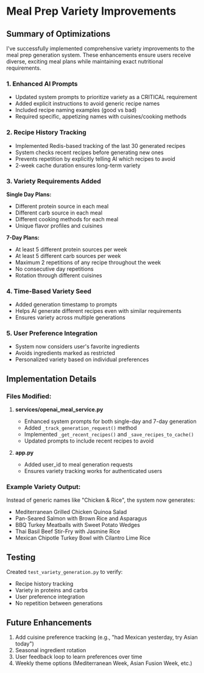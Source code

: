 # Meal Prep Variety Improvements

## Summary of Optimizations

I've successfully implemented comprehensive variety improvements to the meal prep generation system. These enhancements ensure users receive diverse, exciting meal plans while maintaining exact nutritional requirements.

### 1. Enhanced AI Prompts
- Updated system prompts to prioritize variety as a CRITICAL requirement
- Added explicit instructions to avoid generic recipe names
- Included recipe naming examples (good vs bad)
- Required specific, appetizing names with cuisines/cooking methods

### 2. Recipe History Tracking
- Implemented Redis-based tracking of the last 30 generated recipes
- System checks recent recipes before generating new ones
- Prevents repetition by explicitly telling AI which recipes to avoid
- 2-week cache duration ensures long-term variety

### 3. Variety Requirements Added
**Single Day Plans:**
- Different protein source in each meal
- Different carb source in each meal
- Different cooking methods for each meal
- Unique flavor profiles and cuisines

**7-Day Plans:**
- At least 5 different protein sources per week
- At least 5 different carb sources per week
- Maximum 2 repetitions of any recipe throughout the week
- No consecutive day repetitions
- Rotation through different cuisines

### 4. Time-Based Variety Seed
- Added generation timestamp to prompts
- Helps AI generate different recipes even with similar requirements
- Ensures variety across multiple generations

### 5. User Preference Integration
- System now considers user's favorite ingredients
- Avoids ingredients marked as restricted
- Personalized variety based on individual preferences

## Implementation Details

### Files Modified:
1. **services/openai_meal_service.py**
   - Enhanced system prompts for both single-day and 7-day generation
   - Added `_track_generation_request()` method
   - Implemented `_get_recent_recipes()` and `_save_recipes_to_cache()`
   - Updated prompts to include recent recipes to avoid

2. **app.py**
   - Added user_id to meal generation requests
   - Ensures variety tracking works for authenticated users

### Example Variety Output:
Instead of generic names like "Chicken & Rice", the system now generates:
- Mediterranean Grilled Chicken Quinoa Salad
- Pan-Seared Salmon with Brown Rice and Asparagus
- BBQ Turkey Meatballs with Sweet Potato Wedges
- Thai Basil Beef Stir-Fry with Jasmine Rice
- Mexican Chipotle Turkey Bowl with Cilantro Lime Rice

## Testing
Created `test_variety_generation.py` to verify:
- Recipe history tracking
- Variety in proteins and carbs
- User preference integration
- No repetition between generations

## Future Enhancements
1. Add cuisine preference tracking (e.g., "had Mexican yesterday, try Asian today")
2. Seasonal ingredient rotation
3. User feedback loop to learn preferences over time
4. Weekly theme options (Mediterranean Week, Asian Fusion Week, etc.)